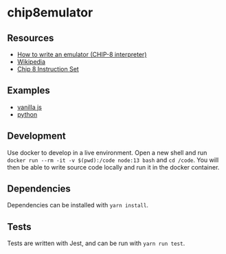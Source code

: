 # chip8emulator

## Resources

* [How to write an emulator (CHIP-8 interpreter)](http://www.multigesture.net/articles/how-to-write-an-emulator-chip-8-interpreter/)
* [Wikipedia](https://en.wikipedia.org/wiki/CHIP-8)
* [Chip 8 Instruction Set](https://storage.googleapis.com/wzukusers/user-34724694/documents/5ddc61256d08cO18xs1R/CHIP-8%20Instruction%20Set%20(Classic).pdf)

## Examples

* [vanilla js](https://github.com/alexanderdickson/Chip-8-Emulator)
* [python](https://github.com/craigthomas/Chip8Python)

## Development

Use docker to develop in a live environment. Open a new shell and run `docker run --rm -it -v $(pwd):/code node:13 bash` and `cd /code`. You will then be able to write source code locally and run it in the docker container.

## Dependencies

Dependencies can be installed with `yarn install`.

## Tests

Tests are written with Jest, and can be run with `yarn run test`.

